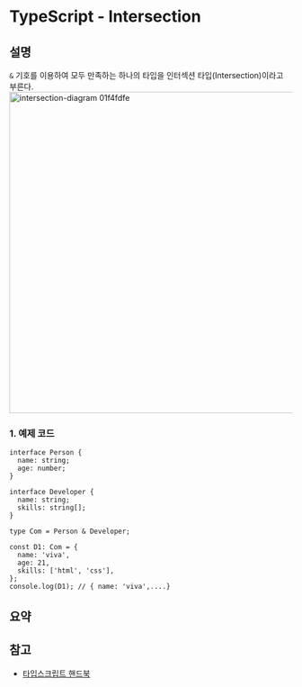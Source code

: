 # TypeScript - Intersection

## 설명

`&` 기호를 이용하여 모두 만족하는 하나의 타입을 인터섹션 타입(Intersection)이라고 부른다.
<img width="571" alt="intersection-diagram 01f4fdfe" src="https://user-images.githubusercontent.com/76679130/156077918-4f1c7dea-0a99-426a-96b6-95d010f161ca.png">

### 1. 예제 코드

```tsx
interface Person {
  name: string;
  age: number;
}

interface Developer {
  name: string;
  skills: string[];
}

type Com = Person & Developer;

const D1: Com = {
  name: 'viva',
  age: 21,
  skills: ['html', 'css'],
};
console.log(D1); // { name: 'viva',....}
```

## 요약

## 참고

- [타입스크립트 핸드북](https://joshua1988.github.io/ts/guide/operator.html#union-type)
